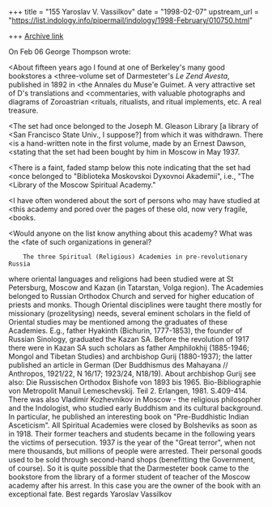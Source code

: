 +++
title = "155 Yaroslav V. Vassilkov"
date = "1998-02-07"
upstream_url = "https://list.indology.info/pipermail/indology/1998-February/010750.html"

+++
[Archive link](https://list.indology.info/pipermail/indology/1998-February/010750.html)

On Feb 06 George Thompson wrote:

<About fifteen years ago I found at one of Berkeley's many good bookstores a
<three-volume set of Darmesteter's _Le Zend Avesta_, published in 1892 in
<the Annales du Muse'e Guimet. A very attractive set of D's translations and
<commentaries, with valuable photographs and diagrams of Zoroastrian
<rituals, ritualists, and ritual implements, etc. A real treasure.

<The set had once belonged to the Joseph M. Gleason Library [a library of
<San Francisco State Univ., I suppose?] from which it was withdrawn. There
<is a hand-written note in the first volume, made by an Ernest Dawson,
<stating that the set had been bought by him in Moscow in May 1937.

<There is a faint, faded stamp below this note indicating that the set had
<once belonged to "Biblioteka Moskovskoi Dyxovnoi Akademii", i.e., "The
<Library of the Moscow Spiritual Academy."

<I have often wondered about the sort of persons who may have studied at
<this academy and pored over the pages of these old, now very fragile,
<books.

<Would anyone on the list know anything about this academy? What was the
<fate of such organizations in general?

        The three Spiritual (Religious) Academies in pre-revolutionary Russia
where oriental languages and religions had been studied were at St Petersburg,
Moscow and Kazan (in Tatarstan, Volga region). The Academies belonged to Russian
Orthodox Church and served for higher education of priests and monks.
        Though Oriental disciplines were taught there mostly for missionary
(prozelitysing) needs, several eminent scholars in the field of Oriental
studies may be mentioned among the graduates of these Academies. E.g.,
father Hyakinth (Bichurin, 1777-1853), the founder of Russian Sinology,
graduated the Kazan SA. Before the revolution of 1917 there were in Kazan SA
such scholars as father Amphilokhij (1885-1946; Mongol and Tibetan Studies) and
archbishop Gurij (1880-1937); the latter published an article in German
(Der Buddhismus des Mahayana // Anthropos, 1921/22, N 16/17; 1923/24, N18/19).
About archbishop Gurij see also: Die Russischen Orthodox Bishofe von 1893
bis 1965. Bio-Bibliographie von Metropolit Manuil Lemeschevskij. Teil 2.
Erlangen, 1981. S.409-414.
        There was also Vladimir Kozhevnikov in Moscow - the religious
philosopher and the Indologist, who studied early Buddhism and its cultural
background. In particular, he published an interesting book on
"Pre-Buddhistic Indian Asceticism".
        All Spiritual Academies were closed by Bolsheviks as soon as in 1918.
Their former teachers and students became in the following years the victims
of persecution. 1937 is the year of the "Great terror", when not mere
thousands, but millions of people were arrested. Their personal goods used
to be sold through second-hand shops (benefitting the Government, of course).
So it is quite possible that the Darmesteter book came to the bookstore from
the library of a former student of teacher of the Moscow academy after his
arrest. In this case you are the owner of the book with an exceptional fate.
        Best regards
                                Yaroslav Vassilkov



